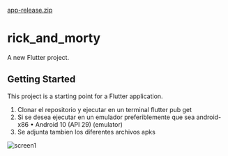 [app-release.zip](https://github.com/MateoRojas0312/Rick-and-morty/files/8261435/app-release.zip)
# rick_and_morty

A new Flutter project.

## Getting Started

This project is a starting point for a Flutter application.

1) Clonar el repositorio y ejecutar en un terminal flutter pub get
2) Si se desea ejecutar en un emulador preferiblemente que sea android-x86    • Android 10 (API 29) (emulator)
3) Se adjunta tambien los diferentes archivos apks

![screen1](https://user-images.githubusercontent.com/49171526/159732261-16cb2038-d8de-4969-bf40-ebbe7fbb33d9.JPG)

